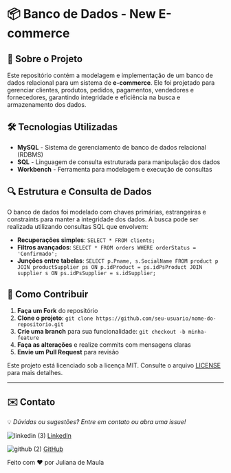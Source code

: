 # 📦 Banco de Dados - New E-commerce

## 🚀 Sobre o Projeto
Este repositório contém a modelagem e implementação de um banco de dados relacional para um sistema de **e-commerce**. Ele foi projetado para gerenciar clientes, produtos, pedidos, pagamentos, vendedores e fornecedores, garantindo integridade e eficiência na busca e armazenamento dos dados.

## 🛠 Tecnologias Utilizadas
- **MySQL** - Sistema de gerenciamento de banco de dados relacional (RDBMS)
- **SQL** - Linguagem de consulta estruturada para manipulação dos dados
- **Workbench** - Ferramenta para modelagem e execução de consultas

## 🔍 Estrutura e Consulta de Dados
O banco de dados foi modelado com chaves primárias, estrangeiras e constraints para manter a integridade dos dados. A busca pode ser realizada utilizando consultas SQL que envolvem:

- **Recuperações simples**: `SELECT * FROM clients;`
- **Filtros avançados**: `SELECT * FROM orders WHERE orderStatus = 'Confirmado';`
- **Junções entre tabelas**: `SELECT p.Pname, s.SocialName FROM product p JOIN productSupplier ps ON p.idProduct = ps.idPsProduct JOIN supplier s ON ps.idPsSupplier = s.idSupplier;`

## 🤝 Como Contribuir
1. **Faça um Fork** do repositório
2. **Clone o projeto**: `git clone https://github.com/seu-usuario/nome-do-repositorio.git`
3. **Crie uma branch** para sua funcionalidade: `git checkout -b minha-feature`
4. **Faça as alterações** e realize commits com mensagens claras
5. **Envie um Pull Request** para revisão

Este projeto está licenciado sob a licença MIT. Consulte o arquivo [LICENSE](https://github.com/julianamaula/New_Ecommerce/blob/main/LICENSE) para mais detalhes.

---

## ✉️ **Contato**

💡 *Dúvidas ou sugestões? Entre em contato ou abra uma issue!* 


![linkedin (3)](https://github.com/user-attachments/assets/591bf907-a554-42e7-81a3-c7fcc810e087)
[LinkedIn](https://www.linkedin.com/in/juliana-de-maula)

![github (2)](https://github.com/user-attachments/assets/877894f3-1f69-4c0e-8b2d-4973e8db0933)
[GitHub](https://github.com/julianamaula)

Feito com ❤️ por Juliana de Maula 

